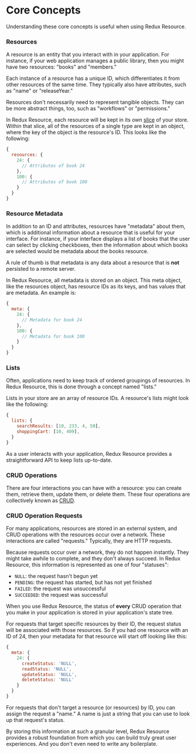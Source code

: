 # Core Concepts

Understanding these core concepts is useful when using Redux Resource.

### Resources

A resource is an entity that you interact with in your application. For
instance, if your web application manages a public library, then you might have
two resources: "books" and "members."

Each instance of a resource has a unique ID, which differentiates it from other
resources of the same time. They typically also have attributes, such as "name"
or "releaseYear."

Resources don't necessarily need to represent tangible objects. They can be more
abstract things, too, such as "workflows" or "permissions."

In Redux Resource, each resource will be kept in its own
[slice](http://redux.js.org/docs/recipes/reducers/UsingCombineReducers.html) of
your store. Within that slice, all of the resources of a single type are kept in
an object, where the key of the object is the resource's ID. This looks like the
following:

```js
{
  resources: {
    24: {
      // Attributes of book 24
    },
    100: {
      // Attributes of book 100
    }
  }
}
```

### Resource Metadata

In addition to an ID and attributes, resources have "metadata" about them, which
is additional information about a resource that is useful for your interface.
For instance, if your interface displays a list of books that the user can
select by clicking checkboxes, then the information about which books are
selected would be metadata about the books resource.

A rule of thumb is that metadata is any data about a resource that is **not**
persisted to a remote server.

In Redux Resource, all metadata is stored on an object. This meta object,
like the resources object, has resource IDs as its keys, and has values that are
metadata. An example is:

```js
{
  meta: {
    24: {
      // Metadata for book 24
    },
    100: {
      // Metadata for book 100
    }
  }
}
```

### Lists

Often, applications need to keep track of ordered groupings of resources. In
Redux Resource, this is done through a concept named "lists."

Lists in your store are an array of resource IDs. A resource's lists might look
like the following:

```js
{
  lists: {
    searchResults: [10, 233, 4, 50],
    shoppingCart: [10, 409],
  }
}
```

As a user interacts with your application, Redux Resource provides a straightforward
API to keep lists up-to-date.

### CRUD Operations

There are four interactions you can have with a resource: you can create them,
retrieve them, update them, or delete them. These four operations are
collectively known as
[CRUD](https://en.wikipedia.org/wiki/Create,_read,_update_and_delete).

### CRUD Operation Requests

For many applications, resources are stored in an external system, and
CRUD operations with the resources occur over a network. These interactions are
called "requests." Typically, they are HTTP requests.

Because requests occur over a network, they do not happen instantly.
They might take awhile to complete, and they don't always succeed.
In Redux Resource, this information is represented as one of four "statuses":

- `NULL`: the request hasn't begun yet
- `PENDING`: the request has started, but has not yet finished
- `FAILED`: the request was unsuccessful
- `SUCCEEDED`: the request was successful

When you use Redux Resource, the status of **every** CRUD operation that you
make in your application is stored in your application's state tree.

For requests that target specific resources by their ID, the request status will
be associated with those resources. So if you had one resource with an ID of 24,
then your metadata for that resource will start off looking like this:

```js
{
  meta: {
    24: {
      createStatus: 'NULL',
      readStatus: 'NULL',
      updateStatus: 'NULL',
      deleteStatus: 'NULL'
    }
  }
}
```

For requests that don't target a resource (or resources) by ID, you can assign
the request a "name." A name is just a string that you can use to look up that
request's status.

By storing this information at such a granular level, Redux Resource provides
a robust foundation from which you can build truly great user experiences. And
you don't even need to write any boilerplate.
